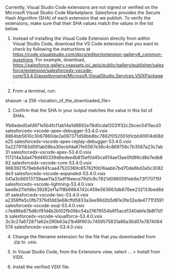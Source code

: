 Currently, Visual Studio Code extensions are not signed or verified on the
Microsoft Visual Studio Code Marketplace. Salesforce provides the Secure Hash
Algorithm (SHA) of each extension that we publish. To verify the extensions,
make sure that their SHA values match the values in the list below.

1. Instead of installing the Visual Code Extension directly from within Visual
   Studio Code, download the VS Code extension that you want to check by
   following the instructions at
   https://code.visualstudio.com/docs/editor/extension-gallery#_common-questions.
   For example, download,
   https://salesforce.gallery.vsassets.io/_apis/public/gallery/publisher/salesforce/extension/salesforcedx-vscode-core/53.4.0/assetbyname/Microsoft.VisualStudio.Services.VSIXPackage.

2. From a terminal, run:

shasum -a 256 <location_of_the_downloaded_file>

3. Confirm that the SHA in your output matches the value in this list of SHAs.

1fb6eded0afd971e5b4fcf1ab14a1d8892e78d0cdaf2031f32c2bcec0411acd3  salesforcedx-vscode-apex-debugger-53.4.0.vsix
8864bb5610c3067860de2a097371d58bb8bc7862f052001d1cbb90814d08de25  salesforcedx-vscode-apex-replay-debugger-53.4.0.vsix
5a22791183d591ab08ba30ecbfda87fe0567e36c4c869759c7b3587a23c7ab31  salesforcedx-vscode-apex-53.4.0.vsix
117214a3da479d460339d8edee4b815ef0d45ca914ae13ae0fd99cd8e7edb882  salesforcedx-vscode-core-53.4.0.vsix
9663921579eb6e941caa47520369c65762f0b16aabb7bd70de6bd3a5c3082de3  salesforcedx-vscode-expanded-53.4.0.vsix
541a3c66013739aae11a37adf16eece79d1c8c7821d0960591eb6e73f170715f  salesforcedx-vscode-lightning-53.4.0.vsix
bee8e211efdbc39282ef1a7f8b6884742c459e563663db676ee232133bed8dd1  salesforcedx-vscode-lwc-53.4.0.vsix
a2358ffe5c0fb7379d1dd3e68cffd5833a3ee99d2b5d81e3fe32ede4771f3591  salesforcedx-vscode-soql-53.4.0.vsix
c7ed86e875d8cf91d4b2b102fb09bc54a21678554b6f5acd1340abfe3b8f7d1b  salesforcedx-vscode-visualforce-53.4.0.vsix
3c3c27a672871a62e290b63a21b48f903c7459575831a86a36d07e7874064574  salesforcedx-vscode-53.4.0.vsix


4. Change the filename extension for the file that you downloaded from .zip to
.vsix.

5. In Visual Studio Code, from the Extensions view, select ... > Install from
VSIX.

6. Install the verified VSIX file.

